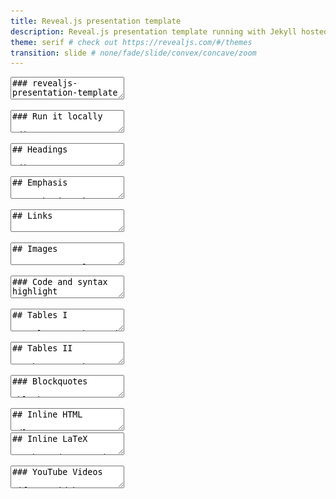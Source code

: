 ```yaml
---
title: Reveal.js presentation template
description: Reveal.js presentation template running with Jekyll hosted on GitHub Pages.
theme: serif # check out https://revealjs.com/#/themes
transition: slide # none/fade/slide/convex/concave/zoom
---
```

<section data-markdown><textarea data-template>
### revealjs-presentation-template

- Click on [Use the template](https://help.github.com/en/github/creating-cloning-and-archiving-repositories/creating-a-repository-from-a-template) or [fork](https://help.github.com/en/github/getting-started-with-github/fork-a-repo) this [repo](https://github.com/maehr/revealjs-presentation-template).
- `git submodule add -f https://github.com/hakimel/reveal.js/ assets/vendor/reveal.js`
- `git commit -a`.
- Activate [GitHub Pages](https://pages.github.com/) in repository settings and set [source](https://help.github.com/en/github/working-with-github-pages/configuring-a-publishing-source-for-your-github-pages-site#choosing-a-publishing-source) to `master branch /docs folder`.

</textarea></section>

<section data-markdown><textarea data-template>
### Run it locally

```bash
git submodule add -f https://github.com/hakimel/reveal.js/ assets/vendor/reveal.js
gem install jekyll bundler
bundle exec jekyll serve
```

</textarea></section>

<section data-markdown><textarea data-template>
## Headings

```markdown
# H1
## H2
### H3
#### H4
##### H5
###### H6
```

</textarea></section>

<section data-markdown><textarea data-template>
## Emphasis

Emphasis, aka italics, with *asterisks* or _underscores_.

Strong emphasis, aka bold, with **asterisks** or __underscores__.

Combined emphasis with **asterisks and _underscores_**.

Strikethrough uses two tildes. ~~Scratch this.~~
</textarea></section>

<section data-markdown><textarea data-template>
## Links

[I'm an inline-style link](https://www.google.com). [I'm an inline-style link with title](https://www.google.com "Google's Homepage"). [I'm a reference-style link][Arbitrary case-insensitive reference text]. [I'm a relative reference to a repository file](index.md). [You can use numbers for reference-style link definitions][1] Or leave it empty and use the [link text itself].

URLs and URLs in angle brackets will automatically get turned into links. http://www.example.com or <http://www.example.com>.

[arbitrary case-insensitive reference text]: https://www.mozilla.org
[1]: http://slashdot.org
[link text itself]: http://www.reddit.com
</textarea></section>

<section data-markdown><textarea data-template>
## Images

Here's our logo (hover to see the title text):

Inline-style:
![alt text](https://github.com/adam-p/markdown-here/raw/master/src/common/images/icon48.png "Logo Title Text 1")

Reference-style:
![alt text][logo]

[logo]: https://github.com/adam-p/markdown-here/raw/master/src/common/images/icon48.png "Logo Title Text 2"
</textarea></section>

<section data-markdown><textarea data-template>
### Code and syntax highlight

```javascript
var s = "JavaScript syntax highlighting";
alert(s);
```

```python
s = "Python syntax highlighting"
print s
```

```
No language indicated, so no syntax highlighting.
But let's throw in a <b>tag</b>.
```

</textarea></section>

<section data-markdown><textarea data-template>
## Tables I

Colons can be used to align columns.

| Tables        | Are           | Cool  |
| ------------- |:-------------:| -----:|
| col 3 is      | right-aligned | $1600 |
| col 2 is      | centered      |   $12 |
| zebra stripes | are neat      |    $1 |
</textarea></section>

<section data-markdown><textarea data-template>
## Tables II

There must be at least 3 dashes separating each header cell.
The outer pipes (|) are optional, and you don't need to make the
raw Markdown line up prettily. You can also use inline Markdown.

Markdown | Less | Pretty
--- | --- | ---
*Still* | `renders` | **nicely**
1 | 2 | 3
</textarea></section>

<section data-markdown><textarea data-template>
### Blockquotes

> Blockquotes are very handy in email to emulate reply text.
> This line is part of the same quote.

> This is a very long line that will still be quoted properly when it wraps. Oh boy let's keep writing to make sure this is long enough to actually wrap for everyone. Oh, you can *put* **Markdown** into a blockquote.
</textarea></section>

<section data-markdown><textarea data-template>
## Inline HTML

<dl>
  <dt>Definition list</dt>
  <dd>Is something people use sometimes.</dd>

  <dt>Markdown in HTML</dt>
  <dd>Does *not* work **very** well. Use HTML <em>tags</em>.</dd>
</dl>
</textarea></section>

<section data-markdown><textarea data-template>
## Inline LaTeX

When \\(a \ne 0\\), there are two solutions to \\(ax^2 + bx + c = 0\\) and they are
$$x = {-b \pm \sqrt{b^2-4ac} \over 2a}.$$

</textarea></section>

<section data-markdown><textarea data-template>
### YouTube Videos

<iframe width="840" height="480" src="https://www.youtube.com/embed/HUBNt18RFbo" frameborder="0" allow="accelerometer; autoplay; encrypted-media; gyroscope; picture-in-picture" allowfullscreen></iframe>

Just copy and paste the embedded code from [YouTube](https://www.youtube.com/).
</textarea></section>
